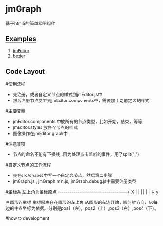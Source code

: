 jmGraph
=========

基于html5的简单写图组件




[Examples](http://graph.jm47.com/example/index.html)
--------
1. [jmEditor](http://graph.jm47.com/example/editor.html)
2. [bezier](http://graph.jm47.com/example/bezier.html)


Code Layout
-----------

#使用流程
- 先注册，或者自定义节点的样式到jmEditor.js中
- 然后注册节点类型到jmEditor.components中，需要加上之前定义的样式

#主要变量
- jmEditor.components 中放所有的节点类型，比如开始，结束，等等
- jmEditor.styles 放各个节点的样式
- 图像操作在jmEditor.graph中

#注意事项
- 节点的命名不能有下换线_.因为处理点击监听的事件，用了split('_')

#自定义节点的工作流程
- 先在src/shapes中写一个自定义节点，然后第二步骤
- jmGraph.js , jmGraph.min.js, jmGraph.debug.js中需要注册类型

#坐标系
左上角为坐标原点
----------------------------------> X
|
|
|
|
|
|
↓
y

＃图形的坐标
坐标原点在在图形的左上角
从图形的左边开始，顺时针方向，以每边的中点坐标为依据。分别是pos1（左），pos2（上）,pos3（右）,pos4（下）。

#how to development
